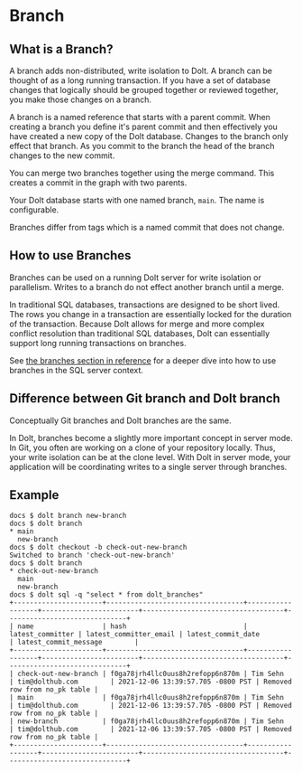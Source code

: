 # Branch

## What is a Branch?

A branch adds non-distributed, write isolation to Dolt. A branch can be thought of as a long running transaction. If you have a set of database changes that logically should be grouped together or reviewed together, you make those changes on a branch.

A branch is a named reference that starts with a parent commit. When creating a branch you define it's parent commit and then effectively you have created a new copy of the Dolt database. Changes to the branch only effect that branch. As you commit to the branch the head of the branch changes to the new commit.

You can merge two branches together using the merge command. This creates a commit in the graph with two parents.

Your Dolt database starts with one named branch, `main`. The name is configurable.

Branches differ from tags which is a named commit that does not change.

## How to use Branches

Branches can be used on a running Dolt server for write isolation or parallelism. Writes to a branch do not effect another branch until a merge.

In traditional SQL databases, transactions are designed to be short lived. The rows you change in a transaction are essentially locked for the duration of the transaction. Because Dolt allows for merge and more complex conflict resolution than traditional SQL databases, Dolt can essentially support long running transactions on branches.

See [the branches section in reference](../../../sql-reference/version-control/branches.md) for a deeper dive into how to use branches in the SQL server context.

## Difference between Git branch and Dolt branch

Conceptually Git branches and Dolt branches are the same.

In Dolt, branches become a slightly more important concept in server mode. In Git, you often are working on a clone of your repository locally. Thus, your write isolation can be at the clone level. With Dolt in server mode, your application will be coordinating writes to a single server through branches.

## Example

```
docs $ dolt branch new-branch
docs $ dolt branch
* main                                          	
  new-branch                                    	
docs $ dolt checkout -b check-out-new-branch
Switched to branch 'check-out-new-branch'
docs $ dolt branch
* check-out-new-branch                          	
  main                                          	
  new-branch                                    	
docs $ dolt sql -q "select * from dolt_branches"
+----------------------+----------------------------------+------------------+------------------------+-----------------------------------+------------------------------+
| name                 | hash                             | latest_committer | latest_committer_email | latest_commit_date                | latest_commit_message        |
+----------------------+----------------------------------+------------------+------------------------+-----------------------------------+------------------------------+
| check-out-new-branch | f0ga78jrh4llc0uus8h2refopp6n870m | Tim Sehn         | tim@dolthub.com        | 2021-12-06 13:39:57.705 -0800 PST | Removed row from no_pk table |
| main                 | f0ga78jrh4llc0uus8h2refopp6n870m | Tim Sehn         | tim@dolthub.com        | 2021-12-06 13:39:57.705 -0800 PST | Removed row from no_pk table |
| new-branch           | f0ga78jrh4llc0uus8h2refopp6n870m | Tim Sehn         | tim@dolthub.com        | 2021-12-06 13:39:57.705 -0800 PST | Removed row from no_pk table |
+----------------------+----------------------------------+------------------+------------------------+-----------------------------------+------------------------------+
```
